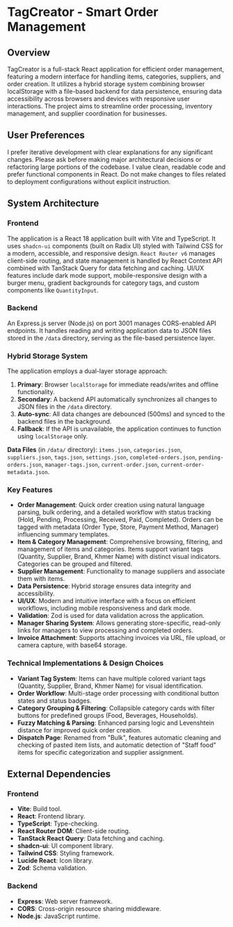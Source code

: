 # TagCreator - Smart Order Management

## Overview
TagCreator is a full-stack React application for efficient order management, featuring a modern interface for handling items, categories, suppliers, and order creation. It utilizes a hybrid storage system combining browser localStorage with a file-based backend for data persistence, ensuring data accessibility across browsers and devices with responsive user interactions. The project aims to streamline order processing, inventory management, and supplier coordination for businesses.

## User Preferences
I prefer iterative development with clear explanations for any significant changes. Please ask before making major architectural decisions or refactoring large portions of the codebase. I value clean, readable code and prefer functional components in React. Do not make changes to files related to deployment configurations without explicit instruction.

## System Architecture

### Frontend
The application is a React 18 application built with Vite and TypeScript. It uses `shadcn-ui` components (built on Radix UI) styled with Tailwind CSS for a modern, accessible, and responsive design. `React Router v6` manages client-side routing, and state management is handled by React Context API combined with TanStack Query for data fetching and caching. UI/UX features include dark mode support, mobile-responsive design with a burger menu, gradient backgrounds for category tags, and custom components like `QuantityInput`.

### Backend
An Express.js server (Node.js) on port 3001 manages CORS-enabled API endpoints. It handles reading and writing application data to JSON files stored in the `/data` directory, serving as the file-based persistence layer.

### Hybrid Storage System
The application employs a dual-layer storage approach:
1.  **Primary**: Browser `localStorage` for immediate reads/writes and offline functionality.
2.  **Secondary**: A backend API automatically synchronizes all changes to JSON files in the `/data` directory.
3.  **Auto-sync**: All data changes are debounced (500ms) and synced to the backend files in the background.
4.  **Fallback**: If the API is unavailable, the application continues to function using `localStorage` only.

**Data Files** (in `/data/` directory): `items.json`, `categories.json`, `suppliers.json`, `tags.json`, `settings.json`, `completed-orders.json`, `pending-orders.json`, `manager-tags.json`, `current-order.json`, `current-order-metadata.json`.

### Key Features
-   **Order Management**: Quick order creation using natural language parsing, bulk ordering, and a detailed workflow with status tracking (Hold, Pending, Processing, Received, Paid, Completed). Orders can be tagged with metadata (Order Type, Store, Payment Method, Manager) influencing summary templates.
-   **Item & Category Management**: Comprehensive browsing, filtering, and management of items and categories. Items support variant tags (Quantity, Supplier, Brand, Khmer Name) with distinct visual indicators. Categories can be grouped and filtered.
-   **Supplier Management**: Functionality to manage suppliers and associate them with items.
-   **Data Persistence**: Hybrid storage ensures data integrity and accessibility.
-   **UI/UX**: Modern and intuitive interface with a focus on efficient workflows, including mobile responsiveness and dark mode.
-   **Validation**: Zod is used for data validation across the application.
-   **Manager Sharing System**: Allows generating store-specific, read-only links for managers to view processing and completed orders.
-   **Invoice Attachment**: Supports attaching invoices via URL, file upload, or camera capture, with base64 storage.

### Technical Implementations & Design Choices
-   **Variant Tag System**: Items can have multiple colored variant tags (Quantity, Supplier, Brand, Khmer Name) for visual identification.
-   **Order Workflow**: Multi-stage order processing with conditional button states and status badges.
-   **Category Grouping & Filtering**: Collapsible category cards with filter buttons for predefined groups (Food, Beverages, Households).
-   **Fuzzy Matching & Parsing**: Enhanced parsing logic and Levenshtein distance for improved quick order creation.
-   **Dispatch Page**: Renamed from "Bulk", features automatic cleaning and checking of pasted item lists, and automatic detection of "Staff food" items for specific categorization and supplier assignment.

## External Dependencies

### Frontend
-   **Vite**: Build tool.
-   **React**: Frontend library.
-   **TypeScript**: Type-checking.
-   **React Router DOM**: Client-side routing.
-   **TanStack React Query**: Data fetching and caching.
-   **shadcn-ui**: UI component library.
-   **Tailwind CSS**: Styling framework.
-   **Lucide React**: Icon library.
-   **Zod**: Schema validation.

### Backend
-   **Express**: Web server framework.
-   **CORS**: Cross-origin resource sharing middleware.
-   **Node.js**: JavaScript runtime.